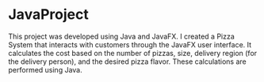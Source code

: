 # JavaProject
This project was developed using Java and JavaFX. I created a Pizza System that interacts with customers through the JavaFX user interface. It calculates the cost based on the number of pizzas, size, delivery region (for the delivery person), and the desired pizza flavor. These calculations are performed using Java.
